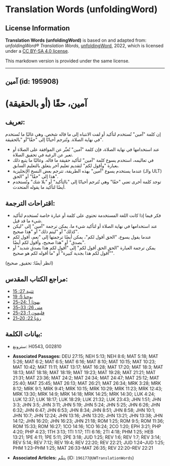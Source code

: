 # Translation Words (unfoldingWord)

## License Information

**Translation Words (unfoldingWord)** is based on and adapted from: _unfoldingWord® Translation Words_, [unfoldingWord](https://unfoldingword.org/utw), 2022, which is licensed under a [CC BY-SA 4.0 license](https://creativecommons.org/licenses/by-sa/4.0/legalcode.en).

This markdown version is provided under the same license.



--------------------------------

## آمين (id: 195908)

آمين، حقًا (أو بالحقيقة)
========================

تعريف:
------

إن كلمة "آمين" تُستخدم لتأكيد أو لفت الانتباه إلى ما قاله شخص. وهي غالبًا ما تُستخدم في نهاية الصلاة. وتُترجم أحيانًا إلى "حقًا"أو "بالحقيقة".

* عند استخدامها في نهاية الصلاة، فإن كلمة "آمين" تُعبِّر عن الموافقة على الصلاة أو تعبر عن الرغبة في تحقيق الصلاة.
* في تعاليمه، استخدم يسوع كلمة "آمين" لتأكيد حقيقة ما قاله. وغالبًا ما يتبع ذلك بعبارة "وأقول لكم" لتقديم تعليم آخر يتعلق بالتعليم السابق.
* عندما يستخدم يسوع "آمين" بهذه الطريقة، تترجم بعض النسخ الإنجليزية (والـ ULT) هذا إلى "حقًا" أو "الحق".
* توجد كلمة أخرى تعني "حقًا" وهي تُترجم أحيانًا إلى "بالتأكيد" أو "بلا شك" وتُستخدم أيضًا لتأكيد ما يقوله المتحدث.

اقتراحات الترجمة:
-----------------

* فكر فيما إذا كانت اللغة المستخدمة تحتوي على كلمة أو عبارة خاصة تُستخدم لتأكيد شيء ما قد قيل.
* عند استخدامها في نهاية الصلاة أو لتأكيد شيء ما، يمكن ترجمة "آمين" إلى "ليكن كذلك" أو "ليتم ذلك" أو "هذا صحيح".
* عندما يقول يسوع، "الحق أقول لكم"، يمكن أيضًا ترجمتها إلى "نعم، أقول لكم بصدق" أو "هذا صحيح، وأقول لكم أيضًا".
* يمكن ترجمة العبارة "الحق الحق أقول لكم" إلى "أقول لكم هذا بصدق شديد" أو "أقول لكم هذا بجدية كبيرة" أو "ما أقوله لكم هو صحيح".

(انظر أيضًا: تحقيق, صحيح)

مراجع الكتاب المقدس:
--------------------

* [تثنية 27: 15](https://ref.ly/Deut27:15)
* [يوحنا 5: 19](https://ref.ly/John5:19)
* [يهوذا 1 :24–25](https://ref.ly/Jude1:24-Jude1:25)
* [متى 26: 33–35](https://ref.ly/Matt26:33-Matt26:35)
* [فليمون 1: 23–25](https://ref.ly/Phlm1:23-Phlm1:25)
* [رؤيا 22: 20–21](https://ref.ly/Rev22:20-Rev22:21)

بيانات الكلمة:
--------------

* سترونغ: H0543, G02810

* **Associated Passages:** DEU 27:15; NEH 5:13; NEH 8:6; MAT 5:18; MAT 5:26; MAT 6:2; MAT 6:5; MAT 6:16; MAT 8:10; MAT 10:15; MAT 10:23; MAT 10:42; MAT 11:11; MAT 13:17; MAT 16:28; MAT 17:20; MAT 18:3; MAT 18:13; MAT 18:18; MAT 18:19; MAT 19:23; MAT 19:28; MAT 21:21; MAT 21:31; MAT 23:36; MAT 24:2; MAT 24:34; MAT 24:47; MAT 25:12; MAT 25:40; MAT 25:45; MAT 26:13; MAT 26:21; MAT 26:34; MRK 3:28; MRK 8:12; MRK 9:1; MRK 9:41; MRK 10:15; MRK 10:29; MRK 11:23; MRK 12:43; MRK 13:30; MRK 14:9; MRK 14:18; MRK 14:25; MRK 14:30; LUK 4:24; LUK 12:37; LUK 18:17; LUK 18:29; LUK 21:32; LUK 23:43; JHN 1:51; JHN 3:3; JHN 3:5; JHN 3:11; JHN 5:19; JHN 5:24; JHN 5:25; JHN 6:26; JHN 6:32; JHN 6:47; JHN 6:53; JHN 8:34; JHN 8:51; JHN 8:58; JHN 10:1; JHN 10:7; JHN 12:24; JHN 13:16; JHN 13:20; JHN 13:21; JHN 13:38; JHN 14:12; JHN 16:20; JHN 16:23; JHN 21:18; ROM 1:25; ROM 9:5; ROM 11:36; ROM 15:33; ROM 16:27; 1CO 14:16; 1CO 16:24; 2CO 1:20; EPH 3:21; PHP 4:20; PHP 4:23; 1TH 3:13; 1TI 1:17; 1TI 6:16; 2TI 4:18; PHM 1:25; HEB 13:21; 1PE 4:11; 1PE 5:11; 2PE 3:18; JUD 1:25; REV 1:6; REV 1:7; REV 3:14; REV 5:14; REV 7:12; REV 19:4; REV 22:20; REV 22:21; JUD 1:24–JUD 1:25; PHM 1:23–PHM 1:25; MAT 26:33–MAT 26:35; REV 22:20–REV 22:21
* **Associated Articles:** يتمِّم (ID: `196177@UWTranslationWords`)


